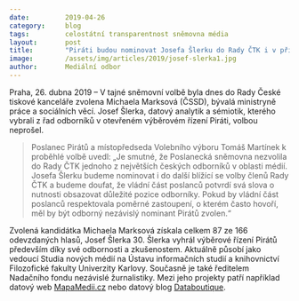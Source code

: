 ```yaml
---
date:         2019-04-26
category:     blog
tags:         celostátní transparentnost sněmovna média
layout:       post
title:        "Piráti budou nominovat Josefa Šlerku do Rady ČTK i v příští volbě"
image:        /assets/img/articles/2019/josef-slerka1.jpg
author:       Mediální odbor
---
```


Praha, 26. dubna 2019 – V tajné sněmovní volbě byla dnes do Rady České tiskové kanceláře zvolena Michaela Marksová (ČSSD), bývalá ministryně práce a sociálních věcí. Josef Šlerka, datový analytik a sémiotik, kterého vybrali z řad odborníků v otevřeném výběrovém řízení Piráti, volbou neprošel.

> Poslanec Pirátů a místopředseda Volebního výboru Tomáš Martínek k proběhlé volbě uvedl: „Je smutné, že Poslanecká sněmovna nezvolila do Rady ČTK jednoho z největších českých odborníků v oblasti médií. Josefa Šlerku budeme nominovat i do další blížící se volby členů Rady ČTK a budeme doufat, že vládní část poslanců potvrdí svá slova o nutnosti obsazovat důležité pozice odborníky. Pokud by vládní část poslanců respektovala poměrné zastoupení, o kterém často hovoří, měl by být odborný nezávislý nominant Pirátů zvolen.“

Zvolená kandidátka Michaela Marksová získala celkem 87 ze 166 odevzdaných hlasů, Josef Šlerka 30. Šlerka vyhrál výběrové řízení Pirátů především díky své odbornosti a zkušenostem. Aktuálně působí jako vedoucí Studia nových médií na Ústavu informačních studií a knihovnictví Filozofické fakulty Univerzity Karlovy. Současně je také ředitelem Nadačního fondu nezávislé žurnalistiky. Mezi jeho projekty patří například datový web [MapaMedii.cz](http://www.mapamedii.cz/) nebo datový blog [Databoutique](https://databoutique.cz/).
